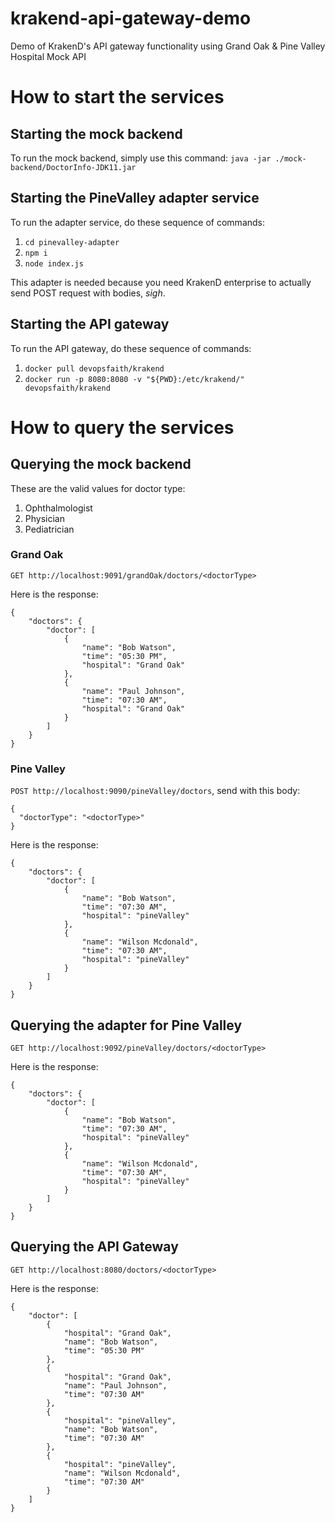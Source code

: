 # krakend-api-gateway-demo
Demo of KrakenD's API gateway functionality using Grand Oak &amp; Pine Valley Hospital Mock API

# How to start the services

## Starting the mock backend

To run the mock backend, simply use this command:
`java -jar ./mock-backend/DoctorInfo-JDK11.jar`

## Starting the PineValley adapter service

To run the adapter service, do these sequence of commands:

1. `cd pinevalley-adapter`
2. `npm i`
3. `node index.js`

This adapter is needed because you need KrakenD enterprise to actually send POST request with bodies, _sigh_.

## Starting the API gateway

To run the API gateway, do these sequence of commands:

1. `docker pull devopsfaith/krakend`
2. `docker run -p 8080:8080 -v "${PWD}:/etc/krakend/" devopsfaith/krakend`

# How to query the services

## Querying the mock backend

These are the valid values for doctor type:
1. Ophthalmologist
2. Physician
3. Pediatrician

### Grand Oak

`GET http://localhost:9091/grandOak/doctors/<doctorType>`

Here is the response:
```
{
    "doctors": {
        "doctor": [
            {
                "name": "Bob Watson",
                "time": "05:30 PM",
                "hospital": "Grand Oak"
            },
            {
                "name": "Paul Johnson",
                "time": "07:30 AM",
                "hospital": "Grand Oak"
            }
        ]
    }
}
```

### Pine Valley

`POST http://localhost:9090/pineValley/doctors`, send with this body:

```
{
  "doctorType": "<doctorType>"
}
```

Here is the response:
```
{
    "doctors": {
        "doctor": [
            {
                "name": "Bob Watson",
                "time": "07:30 AM",
                "hospital": "pineValley"
            },
            {
                "name": "Wilson Mcdonald",
                "time": "07:30 AM",
                "hospital": "pineValley"
            }
        ]
    }
}
```

## Querying the adapter for Pine Valley

`GET http://localhost:9092/pineValley/doctors/<doctorType>`

Here is the response:
```
{
    "doctors": {
        "doctor": [
            {
                "name": "Bob Watson",
                "time": "07:30 AM",
                "hospital": "pineValley"
            },
            {
                "name": "Wilson Mcdonald",
                "time": "07:30 AM",
                "hospital": "pineValley"
            }
        ]
    }
}
```

## Querying the API Gateway

`GET http://localhost:8080/doctors/<doctorType>`

Here is the response:
```
{
    "doctor": [
        {
            "hospital": "Grand Oak",
            "name": "Bob Watson",
            "time": "05:30 PM"
        },
        {
            "hospital": "Grand Oak",
            "name": "Paul Johnson",
            "time": "07:30 AM"
        },
        {
            "hospital": "pineValley",
            "name": "Bob Watson",
            "time": "07:30 AM"
        },
        {
            "hospital": "pineValley",
            "name": "Wilson Mcdonald",
            "time": "07:30 AM"
        }
    ]
}
```